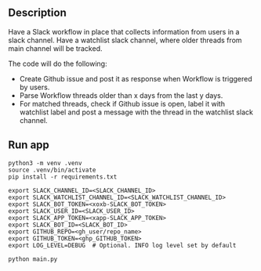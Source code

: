 
## Description
Have a Slack workflow in place that collects information from users in a slack channel.
Have a watchlist slack channel, where older threads from main channel will be tracked.

The code will do the following:
* Create Github issue and post it as response when Workflow is triggered by users.
* Parse Workflow threads older than x days from the last y days.
* For matched threads, check if Github issue is open, label it with watchlist label and post a message with the thread in the watchlist slack channel.


## Run app

```
python3 -m venv .venv
source .venv/bin/activate
pip install -r requirements.txt

export SLACK_CHANNEL_ID=<SLACK_CHANNEL_ID>
export SLACK_WATCHLIST_CHANNEL_ID=<SLACK_WATCHLIST_CHANNEL_ID>
export SLACK_BOT_TOKEN=<xoxb-SLACK_BOT_TOKEN>
export SLACK_USER_ID=<SLACK_USER_ID>
export SLACK_APP_TOKEN=<xapp-SLACK_APP_TOKEN>
export SLACK_BOT_ID=<SLACK_BOT_ID>
export GITHUB_REPO=<gh_user/repo_name>
export GITHUB_TOKEN=<ghp_GITHUB_TOKEN>
export LOG_LEVEL=DEBUG  # Optional. INFO log level set by default

python main.py
```
